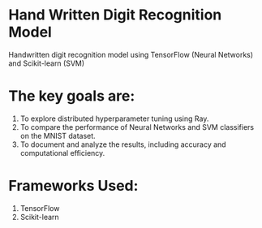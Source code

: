 # Hand Written Digit Recognition Model
Handwritten digit recognition model using TensorFlow (Neural Networks) and Scikit-learn (SVM)

# The key goals are:
1. To explore distributed hyperparameter tuning using Ray.
2. To compare the performance of Neural Networks and SVM classifiers on the MNIST dataset.
3. To document and analyze the results, including accuracy and computational efficiency.

# Frameworks Used:
1. TensorFlow
2. Scikit-learn
